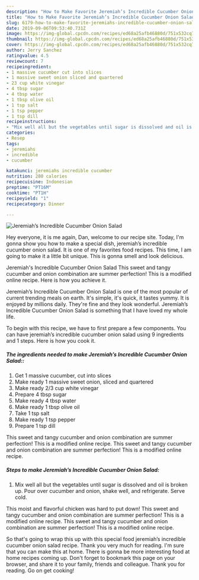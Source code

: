 ```yaml
---
description: "How to Make Favorite Jeremiah’s Incredible Cucumber Onion Salad"
title: "How to Make Favorite Jeremiah’s Incredible Cucumber Onion Salad"
slug: 6179-how-to-make-favorite-jeremiahs-incredible-cucumber-onion-salad
date: 2019-09-06T09:53:40.731Z
image: https://img-global.cpcdn.com/recipes/ed68a25afb46880d/751x532cq70/jeremiahs-incredible-cucumber-onion-salad-recipe-main-photo.jpg
thumbnail: https://img-global.cpcdn.com/recipes/ed68a25afb46880d/751x532cq70/jeremiahs-incredible-cucumber-onion-salad-recipe-main-photo.jpg
cover: https://img-global.cpcdn.com/recipes/ed68a25afb46880d/751x532cq70/jeremiahs-incredible-cucumber-onion-salad-recipe-main-photo.jpg
author: Jerry Sanchez
ratingvalue: 4.5
reviewcount: 7
recipeingredient:
- 1 massive cucumber cut into slices
- 1 massive sweet onion sliced and quartered
- 23 cup white vinegar
- 4 tbsp sugar
- 4 tbsp water
- 1 tbsp olive oil
- 1 tsp salt
- 1 tsp pepper
- 1 tsp dill
recipeinstructions:
- "Mix well all but the vegetables until sugar is dissolved and oil is broken up. Pour over cucumber and onion, shake well, and refrigerate. Serve cold."
categories:
- Resep
tags:
- jeremiahs
- incredible
- cucumber

katakunci: jeremiahs incredible cucumber
nutrition: 280 calories
recipecuisine: Indonesian
preptime: "PT16M"
cooktime: "PT1H"
recipeyield: "1"
recipecategory: Dinner

---
```



![Jeremiah’s Incredible Cucumber Onion Salad](https://img-global.cpcdn.com/recipes/ed68a25afb46880d/751x532cq70/jeremiahs-incredible-cucumber-onion-salad-recipe-main-photo.jpg)

Hey everyone, it is me again, Dan, welcome to our recipe site. Today, I'm gonna show you how to make a special dish, jeremiah’s incredible cucumber onion salad. It is one of my favorites food recipes. This time, I am going to make it a little bit unique. This is gonna smell and look delicious.

Jeremiah&#39;s Incredible Cucumber Onion Salad This sweet and tangy cucumber and onion combination are summer perfection! This is a modified online recipe. Here is how you achieve it.

Jeremiah’s Incredible Cucumber Onion Salad is one of the most popular of current trending meals on earth. It's simple, it's quick, it tastes yummy. It is enjoyed by millions daily. They're fine and they look wonderful. Jeremiah’s Incredible Cucumber Onion Salad is something that I have loved my whole life.


To begin with this recipe, we have to first prepare a few components. You can have jeremiah’s incredible cucumber onion salad using 9 ingredients and 1 steps. Here is how you cook it.

##### The ingredients needed to make Jeremiah’s Incredible Cucumber Onion Salad::

1. Get 1 massive cucumber, cut into slices
1. Make ready 1 massive sweet onion, sliced and quartered
1. Make ready 2/3 cup white vinegar
1. Prepare 4 tbsp sugar
1. Make ready 4 tbsp water
1. Make ready 1 tbsp olive oil
1. Take 1 tsp salt
1. Make ready 1 tsp pepper
1. Prepare 1 tsp dill


This sweet and tangy cucumber and onion combination are summer perfection! This is a modified online recipe. This sweet and tangy cucumber and onion combination are summer perfection! This is a modified online recipe. 

##### Steps to make Jeremiah’s Incredible Cucumber Onion Salad:

1. Mix well all but the vegetables until sugar is dissolved and oil is broken up. Pour over cucumber and onion, shake well, and refrigerate. Serve cold.


This moist and flavorful chicken was hard to put down! This sweet and tangy cucumber and onion combination are summer perfection! This is a modified online recipe. This sweet and tangy cucumber and onion combination are summer perfection! This is a modified online recipe. 

So that's going to wrap this up with this special food jeremiah’s incredible cucumber onion salad recipe. Thank you very much for reading. I'm sure that you can make this at home. There is gonna be more interesting food at home recipes coming up. Don't forget to bookmark this page on your browser, and share it to your family, friends and colleague. Thank you for reading. Go on get cooking!
